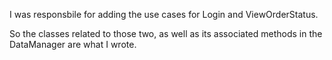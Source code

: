 I was responsbile for adding the use cases for Login and ViewOrderStatus.

So the classes related to those two, as well as its associated methods in the DataManager are what I wrote.
